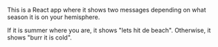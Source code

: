 This is a React app where it shows two messages depending on what season it is on your hemisphere.

If it is summer where you are, it shows "lets hit de beach". Otherwise, it shows "burr it is cold".
